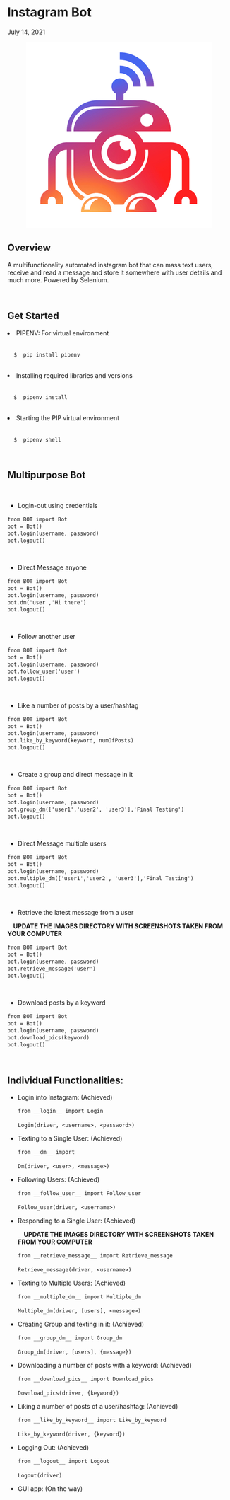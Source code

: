 # Instagram Bot
July 14, 2021

<p align="center">
  <img src="InstagramBot.jpg" />
</p>

## Overview
A multifunctionality automated instagram bot that can mass text users, receive and read a message and store it somewhere with user details and much more. Powered by Selenium.

<br>

## Get Started
<li> PIPENV: For virtual environment </li>
<p><code>
  $  pip install pipenv
</code></p>
<br>
<li> Installing required libraries and versions </li>
<p><code>
  $  pipenv install
</code></p>
<br>
<li> Starting the PIP virtual environment </li>
<p><code>
  $  pipenv shell
</code></p>
<br>

## Multipurpose Bot


<br>

* Login-out using credentials 
```
from BOT import Bot
bot = Bot()
bot.login(username, password)
bot.logout()
```

<br>

* Direct Message anyone
```
from BOT import Bot
bot = Bot()
bot.login(username, password)
bot.dm('user','Hi there')
bot.logout()
```

<br>

* Follow another user
```
from BOT import Bot
bot = Bot()
bot.login(username, password)
bot.follow_user('user')
bot.logout()
```

<br>

* Like a number of posts by a user/hashtag
```
from BOT import Bot
bot = Bot()
bot.login(username, password)
bot.like_by_keyword(keyword, numOfPosts)
bot.logout()
```

<br>

* Create a group and direct message in it
```
from BOT import Bot
bot = Bot()
bot.login(username, password)
bot.group_dm(['user1','user2', 'user3'],'Final Testing')
bot.logout()
```

<br>

* Direct Message multiple users
```
from BOT import Bot
bot = Bot()
bot.login(username, password)
bot.multiple_dm(['user1','user2', 'user3'],'Final Testing')
bot.logout()
```

<br>

* Retrieve the latest message from a user

<p><b> &nbsp &nbsp UPDATE THE IMAGES DIRECTORY WITH SCREENSHOTS TAKEN FROM YOUR COMPUTER</b></p>
    
```
from BOT import Bot
bot = Bot()
bot.login(username, password)
bot.retrieve_message('user')
bot.logout()
```

<br>

* Download posts by a keyword
```
from BOT import Bot
bot = Bot()
bot.login(username, password)
bot.download_pics(keyword)
bot.logout()
```

<br>

## Individual Functionalities:
<ul>
  <li> Login into Instagram: (Achieved)
    
```
from __login__ import Login

Login(driver, <username>, <password>)
```


  </li>
  <li> Texting to a Single User: (Achieved) 

```
from __dm__ import 

Dm(driver, <user>, <message>)
```

  </li>
  <li> Following Users: (Achieved) 

```
from __follow_user__ import Follow_user

Follow_user(driver, <username>)
```  
  </li>
  <li> Responding to a Single User: (Achieved) 
<p><b> &nbsp &nbsp UPDATE THE IMAGES DIRECTORY WITH SCREENSHOTS TAKEN FROM YOUR COMPUTER</b></p>
    
```
from __retrieve_message__ import Retrieve_message 

Retrieve_message(driver, <username>)
```  
  </li>
  <li> Texting to Multiple Users: (Achieved)

```
from __multiple_dm__ import Multiple_dm

Multiple_dm(driver, [users], <message>)
```  
  </li>
  <li> Creating Group and texting in it: (Achieved)

```
from __group_dm__ import Group_dm 

Group_dm(driver, [users], {message})
```  
  </li>
  <li> Downloading a number of posts with a keyword: (Achieved)

```
from __download_pics__ import Download_pics

Download_pics(driver, {keyword})
```
  </li>
  <li> Liking a number of posts of a user/hashtag: (Achieved)

```
from __like_by_keyword__ import Like_by_keyword

Like_by_keyword(driver, {keyword})
```
  </li>
  <li> Logging Out: (Achieved) 

```
from __logout__ import Logout

Logout(driver)
```
  </li>
  <li> GUI app: (On the way)</li>
</ul>
